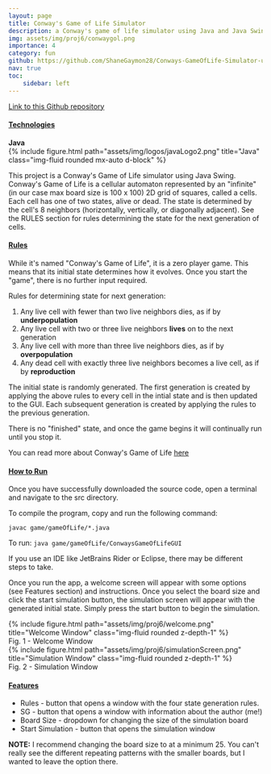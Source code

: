 ```yaml
---
layout: page
title: Conway's Game of Life Simulator
description: a Conway's game of life simulator using Java and Java Swing
img: assets/img/proj6/conwaygol.png
importance: 4
category: fun
github: https://github.com/ShaneGaymon28/Conways-GameOfLife-Simulator-using-Java-Swing
nav: true
toc:
    sidebar: left
---
```


<a href="https://github.com/ShaneGaymon28/Conways-GameOfLife-Simulator-using-Java-Swing">Link to this Github repository</a>

<div class="row justify-content-center">
    <h4><strong><u>Technologies</u></strong></h4>
</div>
<div class="row">
    <div class="col-sm mt-3 mt-md-0">
        <div class="caption">
            <strong>Java</strong>
        </div>
        {% include figure.html path="assets/img/logos/javaLogo2.png" title="Java" class="img-fluid rounded mx-auto d-block" %}
    </div>
</div>


This project is a Conway's Game of Life simulator using Java Swing. Conway's Game of Life is a cellular automaton represented by an "infinite" (in our case max board size is 100 x 100) 2D grid of squares, called a cells. Each cell has one of two states, alive or dead. The state is determined by the cell's 8 neighbors (horizontally, vertically, or diagonally adjacent). See the RULES section for rules determining the state for the next generation of cells.


<h4><strong><u>Rules</u></strong></h4>
While it's named "Conway's Game of Life", it is a zero player game. This means that its initial state determines how it evolves. Once you start the "game", there is no further input required. 

Rules for determining state for next generation:
<ol>
    <li>Any live cell with fewer than two live neighbors dies, as if by <strong>underpopulation</strong></li>
    <li>Any live cell with two or three live neighbors <strong>lives</strong> on to the next generation</li>
    <li>Any live cell with more than three live neighbors dies, as if by <strong>overpopulation</strong></li>
    <li>Any dead cell with exactly three live neighbors becomes a live cell, as if by <strong>reproduction</strong></li>
</ol>

The initial state is randomly generated. The first generation is created by applying the above rules to every cell in the intial state and is then updated to the GUI. Each subsequent generation is created by applying the rules to the previous generation.

There is no "finished" state, and once the game begins it will continually run until you stop it.

You can read more about Conway's Game of Life <a href="https://en.wikipedia.org/wiki/Conway%27s_Game_of_Life">here</a>

<h4><strong><u>How to Run</u></strong></h4>
Once you have successfully downloaded the source code, open a terminal and navigate to the src directory.

To compile the program, copy and run the following command:

`javac game/gameOfLife/*.java`

To run:
`java game/gameOfLife/ConwaysGameOfLifeGUI`

If you use an IDE like JetBrains Rider or Eclipse, there may be different steps to take.

Once you run the app, a welcome screen will appear with some options (see Features section) and instructions. Once you select the board size and click the start simulation button, the simulation screen will appear with the generated initial state. Simply press the start button to begin the simulation. 


<div class="row">
    <div class="col-sm mt-3 mt-md-0">
        {% include figure.html path="assets/img/proj6/welcome.png" title="Welcome Window" class="img-fluid rounded z-depth-1" %}
    </div>
</div>
<div class="caption">
    Fig. 1 - Welcome Window
</div>

<div class="row">
    <div class="col-sm mt-3 mt-md-0">
        {% include figure.html path="assets/img/proj6/simulationScreen.png" title="Simulation Window" class="img-fluid rounded z-depth-1" %}
    </div>
</div>
<div class="caption">
    Fig. 2 - Simulation Window
</div>


<h4><strong><u>Features</u></strong></h4>
<ul>
    <li>Rules - button that opens a window with the four state generation rules.</li>
    <li>SG - button that opens a window with information about the author (me!)</li>
    <li>Board Size - dropdown for changing the size of the simulation board</li>
    <li>Start Simulation - button that opens the simulation window</li>
</ul>

<strong>NOTE:</strong> I recommend changing the board size to at a minimum 25. You can't really see the different repeating patterns with the smaller boards, but I wanted to leave the option there. 
